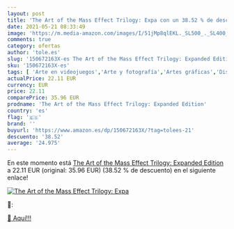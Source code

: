 ```yaml
---
layout: post
title: 'The Art of the Mass Effect Trilogy: Expa con un 38.52 % de descuento'
date: 2021-05-21 08:33:49
image: 'https://m.media-amazon.com/images/I/51jMp8qlEKL._SL500_._SL400_.jpg'
comments: true
category: ofertas
author: 'tole.es'
slug: '150672163X-es The Art of the Mass Effect Trilogy: Expanded Edition'
sku: '150672163X-es'
tags: [ 'Arte en videojuegos','Arte y fotografía','Artes gráficas','Diseño gráfico comercial','Diseño y moda','Guías de videojuegos y juegos para PC','Informática, internet y medios digitales','Libros','Otros productos de multimedia y técnicas','Sociedad y ciencias sociales','Sociedad y cultura', ]
actualPrice: 22.11 EUR
currency: EUR
price: 22.11
comparePrice: 35.96 EUR
prodname: 'The Art of the Mass Effect Trilogy: Expanded Edition'
country: 'es'
flag: '🇪🇸'
brand: ''
buyurl: 'https://www.amazon.es/dp/150672163X/?tag=tolees-21'
descuento: '38.52'
average: '24.975'
---
```


En este momento está [The Art of the Mass Effect Trilogy: Expanded Edition](https://www.amazon.es/dp/150672163X/?tag=tolees-21) a 22.11 EUR (original: 35.96 EUR) (38.52 %  de descuento) en el siguiente enlace!

[![The Art of the Mass Effect Trilogy: Expa](https://m.media-amazon.com/images/I/51jMp8qlEKL._SL500_._SL400_.jpg)](https://www.amazon.es/dp/150672163X/?tag=tolees-21)

🔎:


[🛒 Aquí!!!](https://www.amazon.es/dp/150672163X/?tag=tolees-21)
